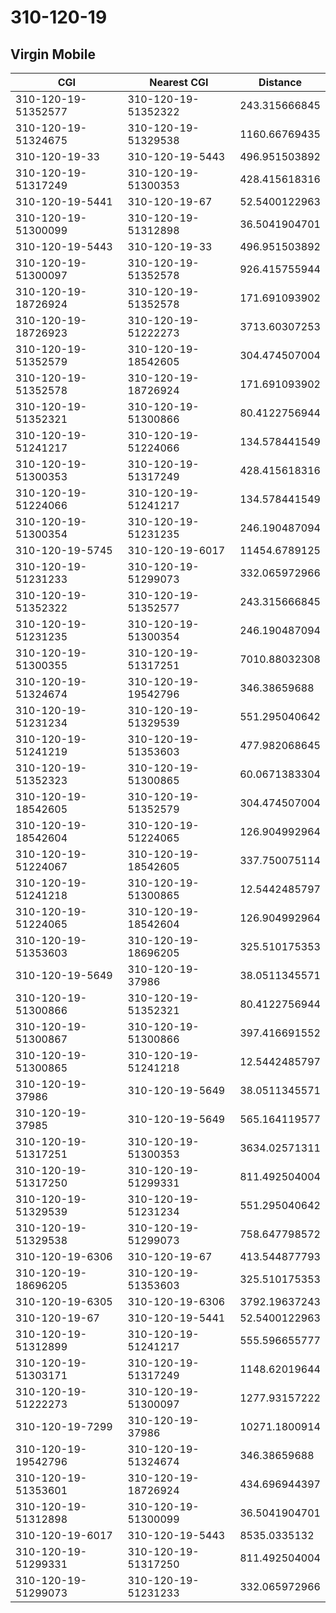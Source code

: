# 310-120-19
## Virgin Mobile


| CGI | Nearest CGI | Distance |
|-----|-------------|----------|
| 310-120-19-51352577 | 310-120-19-51352322 | 243.315666845 |
| 310-120-19-51324675 | 310-120-19-51329538 | 1160.66769435 |
| 310-120-19-33 | 310-120-19-5443 | 496.951503892 |
| 310-120-19-51317249 | 310-120-19-51300353 | 428.415618316 |
| 310-120-19-5441 | 310-120-19-67 | 52.5400122963 |
| 310-120-19-51300099 | 310-120-19-51312898 | 36.5041904701 |
| 310-120-19-5443 | 310-120-19-33 | 496.951503892 |
| 310-120-19-51300097 | 310-120-19-51352578 | 926.415755944 |
| 310-120-19-18726924 | 310-120-19-51352578 | 171.691093902 |
| 310-120-19-18726923 | 310-120-19-51222273 | 3713.60307253 |
| 310-120-19-51352579 | 310-120-19-18542605 | 304.474507004 |
| 310-120-19-51352578 | 310-120-19-18726924 | 171.691093902 |
| 310-120-19-51352321 | 310-120-19-51300866 | 80.4122756944 |
| 310-120-19-51241217 | 310-120-19-51224066 | 134.578441549 |
| 310-120-19-51300353 | 310-120-19-51317249 | 428.415618316 |
| 310-120-19-51224066 | 310-120-19-51241217 | 134.578441549 |
| 310-120-19-51300354 | 310-120-19-51231235 | 246.190487094 |
| 310-120-19-5745 | 310-120-19-6017 | 11454.6789125 |
| 310-120-19-51231233 | 310-120-19-51299073 | 332.065972966 |
| 310-120-19-51352322 | 310-120-19-51352577 | 243.315666845 |
| 310-120-19-51231235 | 310-120-19-51300354 | 246.190487094 |
| 310-120-19-51300355 | 310-120-19-51317251 | 7010.88032308 |
| 310-120-19-51324674 | 310-120-19-19542796 | 346.38659688 |
| 310-120-19-51231234 | 310-120-19-51329539 | 551.295040642 |
| 310-120-19-51241219 | 310-120-19-51353603 | 477.982068645 |
| 310-120-19-51352323 | 310-120-19-51300865 | 60.0671383304 |
| 310-120-19-18542605 | 310-120-19-51352579 | 304.474507004 |
| 310-120-19-18542604 | 310-120-19-51224065 | 126.904992964 |
| 310-120-19-51224067 | 310-120-19-18542605 | 337.750075114 |
| 310-120-19-51241218 | 310-120-19-51300865 | 12.5442485797 |
| 310-120-19-51224065 | 310-120-19-18542604 | 126.904992964 |
| 310-120-19-51353603 | 310-120-19-18696205 | 325.510175353 |
| 310-120-19-5649 | 310-120-19-37986 | 38.0511345571 |
| 310-120-19-51300866 | 310-120-19-51352321 | 80.4122756944 |
| 310-120-19-51300867 | 310-120-19-51300866 | 397.416691552 |
| 310-120-19-51300865 | 310-120-19-51241218 | 12.5442485797 |
| 310-120-19-37986 | 310-120-19-5649 | 38.0511345571 |
| 310-120-19-37985 | 310-120-19-5649 | 565.164119577 |
| 310-120-19-51317251 | 310-120-19-51300353 | 3634.02571311 |
| 310-120-19-51317250 | 310-120-19-51299331 | 811.492504004 |
| 310-120-19-51329539 | 310-120-19-51231234 | 551.295040642 |
| 310-120-19-51329538 | 310-120-19-51299073 | 758.647798572 |
| 310-120-19-6306 | 310-120-19-67 | 413.544877793 |
| 310-120-19-18696205 | 310-120-19-51353603 | 325.510175353 |
| 310-120-19-6305 | 310-120-19-6306 | 3792.19637243 |
| 310-120-19-67 | 310-120-19-5441 | 52.5400122963 |
| 310-120-19-51312899 | 310-120-19-51241217 | 555.596655777 |
| 310-120-19-51303171 | 310-120-19-51317249 | 1148.62019644 |
| 310-120-19-51222273 | 310-120-19-51300097 | 1277.93157222 |
| 310-120-19-7299 | 310-120-19-37986 | 10271.1800914 |
| 310-120-19-19542796 | 310-120-19-51324674 | 346.38659688 |
| 310-120-19-51353601 | 310-120-19-18726924 | 434.696944397 |
| 310-120-19-51312898 | 310-120-19-51300099 | 36.5041904701 |
| 310-120-19-6017 | 310-120-19-5443 | 8535.0335132 |
| 310-120-19-51299331 | 310-120-19-51317250 | 811.492504004 |
| 310-120-19-51299073 | 310-120-19-51231233 | 332.065972966 |
